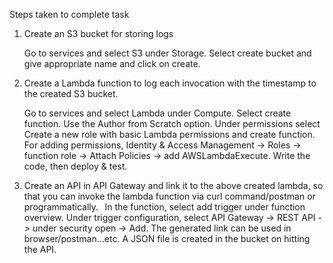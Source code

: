 Steps taken to complete task

1)  Create an S3 bucket for storing logs 

    Go to services and select S3 under Storage.
    Select create bucket and give appropriate name and click on create.


2)  Create a Lambda function to log each invocation with the timestamp to the created S3 bucket.  

    Go to services and select Lambda under Compute.
    Select create function. 
    Use the Author from Scratch option.
    Under permissions select Create a new role with basic Lambda permissions and create function.
    For adding permissions, Identity & Access Management -> Roles -> function role -> Attach Policies -> add AWSLambdaExecute.
    Write the code, then deploy & test.


3)  Create an API in API Gateway and link it to the above created lambda, so that you can invoke the lambda function via curl command/postman or programmatically.
  
    In the function, select add trigger under function overview.
    Under trigger configuration, select API Gateway -> REST API -> under security open -> Add.
    The generated link can be used in browser/postman...etc.
    A JSON file is created in the bucket on hitting the API.



